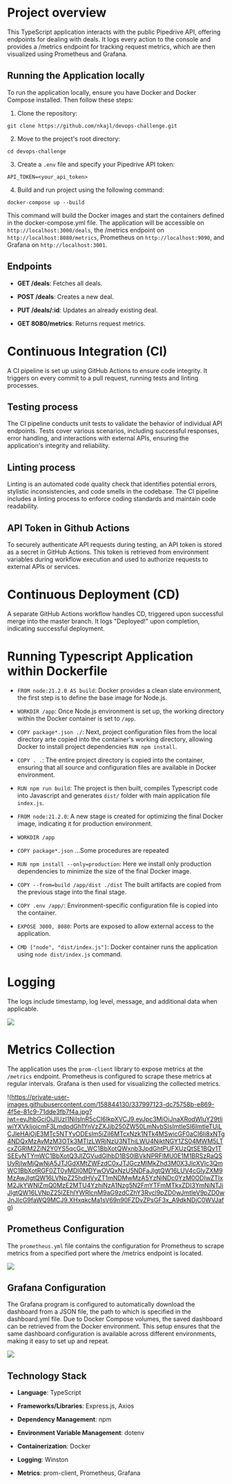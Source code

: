 # Project overview

This TypeScript application interacts with the public Pipedrive API, offering endpoints for dealing with deals. It logs every action to the console and provides a /metrics endpoint for tracking request metrics, which are then visualized using Prometheus and Grafana.

## Running the Application locally

To run the application locally, ensure you have Docker and Docker Compose installed. Then follow these steps:

1. Clone the repository:

```
git clone https://github.com/nkajl/devops-challenge.git
```

2. Move to the project's root directory:

```
cd devops-challenge
```

3. Create a `.env` file and specify your Pipedrive API token:

```
API_TOKEN=<your_api_token>
```

4. Build and run project using the following command:

```
docker-compose up --build
```

This command will build the Docker images and start the containers defined in the docker-compose.yml file. The application will be accessible on `http://localhost:3000/deals`, the /metrics endpoint on `http://localhost:8080/metrics`, Prometheus on `http://localhost:9090`, and Grafana on `http://localhost:3001`. 

## Endpoints

+ **GET /deals**: Fetches all deals.

+ **POST /deals**: Creates a new deal.

+ **PUT /deals/:id**: Updates an already existing deal.

+ **GET 8080/metrics**: Returns request metrics.

# Continuous Integration (CI)

A CI pipeline is set up using GitHub Actions to ensure code integrity. It triggers on every commit to a pull request, running tests and linting processes.

## Testing process

The CI pipeline conducts unit tests to validate the behavior of individual API endpoints. Tests cover various scenarios, including successful responses, error handling, and interactions with external APIs, ensuring the application's integrity and reliability.

## Linting process

Linting is an automated code quality check that identifies potential errors, stylistic inconsistencies, and code smells in the codebase. The CI pipeline includes a linting process to enforce coding standards and maintain code readability.

## API Token in Github Actions

To securely authenticate API requests during testing, an API token is stored as a secret in GitHub Actions. This token is retrieved from environment variables during workflow execution and used to authorize requests to external APIs or services.

# Continuous Deployment (CD)

A separate GitHub Actions workflow handles CD, triggered upon successful merge into the master branch. It logs "Deployed!" upon completion, indicating successful deployment.

# Running Typescript Application within Dockerfile

+ `FROM node:21.2.0 AS build`: Docker provides a clean slate environment, the first step is to define the base image for Node.js. 

+ `WORKDIR /app`: Once Node.js environment is set up, the working directory within the Docker container is set to `/app`.

+ `COPY package*.json ./`: Next, project configuration files from the local directory arte copied into the container's working directory, allowing Docker to install project dependencies `RUN npm install`.

+ `COPY . .`: The entire project directory is copied into the container, ensuring that all source and configuration files are available in Docker environment.

+ `RUN npm run build`: The project is then built, compiles Typescript code into Javascript and generates `dist/` folder with main application file `index.js`.

+ `FROM node:21.2.0`: A new stage is created for optimizing the final Docker image, indicating it for production environment.

+ `WORKDIR /app`

+ `COPY package*.json` ...Some procedures are repeated

+ `RUN npm install --only=production`: Here we install only production dependencies to minimize the size of the final Docker image.

+ `COPY --from=build /app/dist ./dist` The built artifacts are copied from the previous stage into the final stage.

+ `COPY .env /app/`: Environment-specific configuration file is copied into the container.

+ `EXPOSE 3000, 8080`: Ports are exposed to allow external access to the application.

+ `CMD ["node", "dist/index.js"]`: Docker container runs the application using `node dist/index.js` command.

# Logging

The logs include timestamp, log level, message, and additional data when applicable.

<img src=terminal.png>

# Metrics Collection

The application uses the `prom-client` library to expose metrics at the `/metrics` endpoint. Prometheus is configured to scrape these metrics at regular intervals. Grafana is then used for visualizing the collected metrics.

!(https://private-user-images.githubusercontent.com/158844130/337997123-dc75758b-e869-4f5e-81c9-71dde3fb7f4a.jpg?jwt=eyJhbGciOiJIUzI1NiIsInR5cCI6IkpXVCJ9.eyJpc3MiOiJnaXRodWIuY29tIiwiYXVkIjoicmF3LmdpdGh1YnVzZXJjb250ZW50LmNvbSIsImtleSI6ImtleTUiLCJleHAiOjE3MTc5NTYyODEsIm5iZiI6MTcxNzk1NTk4MSwicGF0aCI6Ii8xNTg4NDQxMzAvMzM3OTk3MTIzLWRjNzU3NThiLWU4NjktNGY1ZS04MWM5LTcxZGRlM2ZiN2Y0YS5qcGc_WC1BbXotQWxnb3JpdGhtPUFXUzQtSE1BQy1TSEEyNTYmWC1BbXotQ3JlZGVudGlhbD1BS0lBVkNPRFlMU0E1M1BRSzRaQSUyRjIwMjQwNjA5JTJGdXMtZWFzdC0xJTJGczMlMkZhd3M0X3JlcXVlc3QmWC1BbXotRGF0ZT0yMDI0MDYwOVQxNzU5NDFaJlgtQW16LUV4cGlyZXM9MzAwJlgtQW16LVNpZ25hdHVyZT1mNDMwMzA5YzNiNDc0YzM0ODIwZTIxM2JkYWNlZmQ0MzE2MTU4YzhjNzA1Nzg5N2FmYTFmMTkxZDI3YmNiNTJiJlgtQW16LVNpZ25lZEhlYWRlcnM9aG9zdCZhY3Rvcl9pZD0wJmtleV9pZD0wJnJlcG9faWQ9MCJ9.XHxqkcMa1sV69n90FZDvZPsGF3x_A9dkNDjC0WVJafg)

## Prometheus Configuration

The `prometheus.yml` file contains the configuration for Prometheus to scrape metrics from a specified port where the /metrics endpoint is located.

<img src=prometheus.png>

## Grafana Configuration

The Grafana program is configured to automatically download the dashboard from a JSON file, the path to which is specified in the dashboard.yml file. Due to Docker Compose volumes, the saved dashboard can be retrieved from the Docker environment. This setup ensures that the same dashboard configuration is available across different environments, making it easy to set up and repeat.

<img src=grafana.png>

## Technology Stack

+ **Language**: TypeScript

+ **Frameworks/Libraries**: Express.js, Axios

+ **Dependency Management**: npm

+ **Environment Variable Management**: dotenv

+ **Containerization**: Docker

+ **Logging**: Winston

+ **Metrics**: prom-client, Prometheus, Grafana
